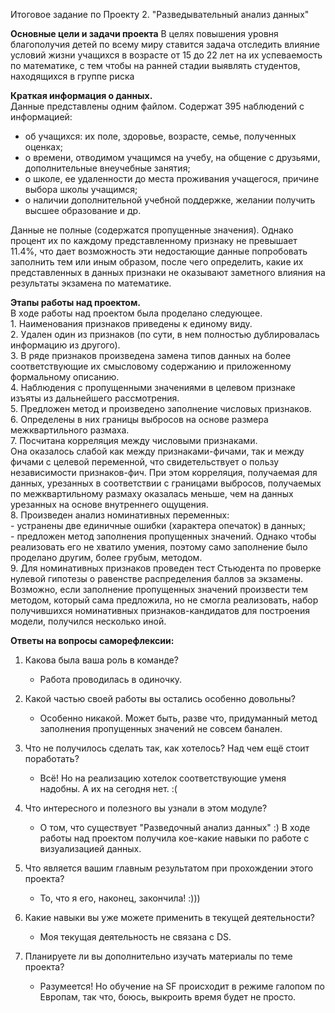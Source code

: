 Итоговое задание по Проекту 2. "Разведывательный анализ данных"

**Основные цели и задачи проекта**
В целях повышения уровня благополучия детей по всему миру 
ставится задача отследить влияние условий жизни учащихся в возрасте от 15 до 22 лет 
на их успеваемость по математике, с тем чтобы на ранней стадии выявлять
студентов, находящихся в группе риска

**Краткая информация о данных.**   
Данные представлены одним файлом. Содержат 395 наблюдений с информацией:
- об учащихся: их поле, здоровье, возрасте, семье,  полученных оценках; 
- о времени, отводимом учащимся на учебу, на общение с друзьями, дополнительные внеучебные занятия; 
- о школе, ее удаленности до места проживания учащегося, причине выбора школы учащимся;
- о наличии дополнительной учебной поддержке, желании получить высшее образование и др.

Данные не полные (содержатся пропущенные значения). 
Однако процент их по каждому представленному признаку не превышает 11.4%, что дает возможность
эти недостающие данные попробовать заполнить тем или иным образом, после чего определить, какие
их представленных в данных признаки не оказывают заметного влияния на результаты экзамена по математике.

**Этапы работы над проектом.**   
В ходе работы над проектом была проделано следующее.   
    1. Наименования признаков приведены к единому виду.   
    2. Удален один из признаков (по сути, в нем полностью дублировалась информацию из другого).   
    3. В ряде признаков произведена замена типов данных на более соответствующие их смысловому содержанию и приложенному формальному описанию.   
    4. Наблюдения с пропущенными значениями в целевом признаке изъяты из дальнейшего рассмотрения.   
    5. Предложен метод и произведено заполнение числовых признаков.    
    6. Определены в  них границы выбросов на основе размера межквартильного размаха.       
    7. Посчитана корреляция между числовыми признаками.    
       Она оказалось слабой как между признаками-фичами, так и между фичами с целевой переменной,  что свидетельствует о пользу независимости признаков-фич.
       При этом корреляция, получаемая для данных, урезанных в соответствии с границами выбросов, получаемых по межквартильному размаху оказалась меньше, чем на данных урезанных на основе внутреннего ощущения.   
    8. Произведен анализ номинативных переменных:      
       - устранены две единичные ошибки (характера опечаток) в данных;   
       - предложен метод заполнения пропущенных значений. Однако чтобы реализовать его  не хватило  умения, поэтому само заполнение было проделано другим, более грубым, методом.    
    9. Для номинативных признаков проведен тест Стьюдента по проверке нулевой гипотезы о равенстве распределения баллов за экзамены.  Возможно, если заполнение пропущенных значений произвести тем методом, который сама предложила, но не смогла реализовать, набор получившихся номинативных признаков-кандидатов для построения модели, получился несколько иной. 

**Ответы на вопросы саморефлексии:**

1. Какова была ваша роль в команде?
   - Работа проводилась в одиночку.

2. Какой частью своей работы вы остались особенно довольны?
   - Особенно никакой. Может быть, разве что, придуманный метод заполнения пропущенных значений не совсем банален. 

3. Что не получилось сделать так, как хотелось? Над чем ещё стоит поработать?
   - Всё! Но на реализацию хотелок соответствующие уменя надобны. А их на сегодня нет. :(

4. Что интересного и полезного вы узнали в этом модуле?
    - О том, что существует "Разведочный анализ данных" :)
   В ходе работы над проектом получила кое-какие навыки по работе с визуализацией данных. 

5. Что является вашим главным результатом при прохождении этого проекта?
   - То, что я его, наконец, закончила! :)))

6. Какие навыки вы уже можете применить в текущей деятельности?
   - Моя текущая деятельность не связана с DS.

7. Планируете ли вы дополнительно изучать материалы по теме проекта?
   - Разумеется! Но обучение на SF происходит в режиме галопом по Европам, так что, боюсь, выкроить время будет не просто.
